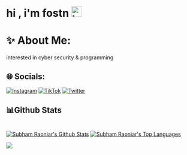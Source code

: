 # <h1>hi , i'm fostn <img src="https://user-images.githubusercontent.com/1303154/88677602-1635ba80-d120-11ea-84d8-d263ba5fc3c0.gif" width="28px" alt="hi"></h1>
# ✨ About Me:
interested in cyber security & programming 

## 🌐 Socials:
[![Instagram](https://img.shields.io/badge/Instagram-%23E4405F.svg?logo=Instagram&logoColor=white)](https://instagram.com/f09l) [![TikTok](https://img.shields.io/badge/TikTok-%23000000.svg?logo=TikTok&logoColor=white)](https://tiktok.com/@fostn) [![Twitter](https://img.shields.io/badge/Twitter-%231DA1F2.svg?logo=Twitter&logoColor=white)](https://twitter.com/0xf09l) 


## 📊Github Stats

  <br/>
    <a href="https://github-readme-stats.vercel.app/api?username=fostn"><img alt="Subham Raoniar's Github Stats" src="https://github-readme-stats.vercel.app/api?username=vv1ck&theme=dark" /></a>
  <a href="https://github.com/fostn"><img alt="Subham Raoniar's Top Languages" src="https://github-readme-stats.vercel.app/api/top-langs/?username=fostn&theme=dark&hide_border=true&bg_color=0D1117" /></a>
  <br/>
<!-- Proudly created with GPRM ( https://gprm.itsvg.in ) -->


[![](https://visitcount.itsvg.in/api?id=fostn&icon=2&color=0)](https://visitcount.itsvg.in)
